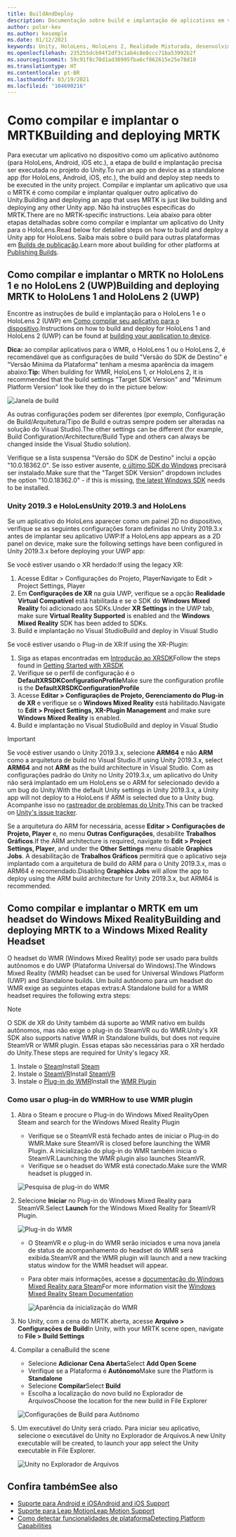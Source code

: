 ```yaml
---
title: BuildAndDeploy
description: Documentação sobre build e implantação de aplicativos em vários dispositivos.
author: polar-kev
ms.author: kesemple
ms.date: 01/12/2021
keywords: Unity, HoloLens, HoloLens 2, Realidade Misturada, desenvolvimento, MRTK, Visual Studio, Android, iOS
ms.openlocfilehash: 235255dcb94f2df3c1ab4c8e8ccc71ba53992b2f
ms.sourcegitcommit: 59c91f8c70d1ad30995fba6cf862615e25e78d10
ms.translationtype: HT
ms.contentlocale: pt-BR
ms.lasthandoff: 03/19/2021
ms.locfileid: "104690216"
---
```

# <a name="building-and-deploying-mrtk"></a><span data-ttu-id="ab122-104">Como compilar e implantar o MRTK</span><span class="sxs-lookup"><span data-stu-id="ab122-104">Building and deploying MRTK</span></span>

<span data-ttu-id="ab122-105">Para executar um aplicativo no dispositivo como um aplicativo autônomo (para HoloLens, Android, iOS etc.), a etapa de build e implantação precisa ser executada no projeto do Unity.</span><span class="sxs-lookup"><span data-stu-id="ab122-105">To run an app on device as a standalone app (for HoloLens, Android, iOS, etc.), the build and deploy step needs to be executed in the unity project.</span></span> <span data-ttu-id="ab122-106">Compilar e implantar um aplicativo que usa o MRTK é como compilar e implantar qualquer outro aplicativo do Unity.</span><span class="sxs-lookup"><span data-stu-id="ab122-106">Building and deploying an app that uses MRTK is just like building and deploying any other Unity app.</span></span> <span data-ttu-id="ab122-107">Não há instruções específicas do MRTK.</span><span class="sxs-lookup"><span data-stu-id="ab122-107">There are no MRTK-specific instructions.</span></span> <span data-ttu-id="ab122-108">Leia abaixo para obter etapas detalhadas sobre como compilar e implantar um aplicativo do Unity para o HoloLens.</span><span class="sxs-lookup"><span data-stu-id="ab122-108">Read below for detailed steps on how to build and deploy a Unity app for HoloLens.</span></span>  <span data-ttu-id="ab122-109">Saiba mais sobre o build para outras plataformas em [Builds de publicação](https://docs.unity3d.com/Manual/PublishingBuilds.html).</span><span class="sxs-lookup"><span data-stu-id="ab122-109">Learn more about building for other platforms at [Publishing Builds](https://docs.unity3d.com/Manual/PublishingBuilds.html).</span></span>

## <a name="building-and-deploying-mrtk-to-hololens-1-and-hololens-2-uwp"></a><span data-ttu-id="ab122-110">Como compilar e implantar o MRTK no HoloLens 1 e no HoloLens 2 (UWP)</span><span class="sxs-lookup"><span data-stu-id="ab122-110">Building and deploying MRTK to HoloLens 1 and HoloLens 2 (UWP)</span></span>

<span data-ttu-id="ab122-111">Encontre as instruções de build e implantação para o HoloLens 1 e o HoloLens 2 (UWP) em [Como compilar seu aplicativo para o dispositivo](https://docs.microsoft.com/windows/mixed-reality/mrlearning-base-ch1#build-your-application-to-your-device).</span><span class="sxs-lookup"><span data-stu-id="ab122-111">Instructions on how to build and deploy for HoloLens 1 and HoloLens 2 (UWP) can be found at [building your application to device](https://docs.microsoft.com/windows/mixed-reality/mrlearning-base-ch1#build-your-application-to-your-device).</span></span>

<span data-ttu-id="ab122-112">**Dica:** ao compilar aplicativos para o WMR, o HoloLens 1 ou o HoloLens 2, é recomendável que as configurações de build "Versão do SDK de Destino" e "Versão Mínima da Plataforma" tenham a mesma aparência da imagem abaixo:</span><span class="sxs-lookup"><span data-stu-id="ab122-112">**Tip:** When building for WMR, HoloLens 1, or HoloLens 2, it is recommended that the build settings "Target SDK Version" and "Minimum Platform Version" look like they do in the picture below:</span></span>

![Janela de build](../features/images/getting-started/BuildWindow.png)

<span data-ttu-id="ab122-114">As outras configurações podem ser diferentes (por exemplo, Configuração de Build/Arquitetura/Tipo de Build e outras sempre podem ser alteradas na solução do Visual Studio).</span><span class="sxs-lookup"><span data-stu-id="ab122-114">The other settings can be different (for example, Build Configuration/Architecture/Build Type and others can always be changed inside the Visual Studio solution).</span></span>

<span data-ttu-id="ab122-115">Verifique se a lista suspensa "Versão do SDK de Destino" inclui a opção "10.0.18362.0". Se isso estiver ausente, [o último SDK do Windows](https://developer.microsoft.com/windows/downloads/windows-10-sdk) precisará ser instalado.</span><span class="sxs-lookup"><span data-stu-id="ab122-115">Make sure that the "Target SDK Version" dropdown includes the option "10.0.18362.0" - if this is missing, [the latest Windows SDK](https://developer.microsoft.com/windows/downloads/windows-10-sdk) needs to be installed.</span></span>

### <a name="unity-20193-and-hololens"></a><span data-ttu-id="ab122-116">Unity 2019.3 e HoloLens</span><span class="sxs-lookup"><span data-stu-id="ab122-116">Unity 2019.3 and HoloLens</span></span>

<span data-ttu-id="ab122-117">Se um aplicativo do HoloLens aparecer como um painel 2D no dispositivo, verifique se as seguintes configurações foram definidas no Unity 2019.3.x antes de implantar seu aplicativo UWP:</span><span class="sxs-lookup"><span data-stu-id="ab122-117">If a HoloLens app appears as a 2D panel on device, make sure the following settings have been configured in Unity 2019.3.x before deploying your UWP app:</span></span>

<span data-ttu-id="ab122-118">Se você estiver usando o XR herdado:</span><span class="sxs-lookup"><span data-stu-id="ab122-118">If using the legacy XR:</span></span>

1. <span data-ttu-id="ab122-119">Acesse Editar > Configurações do Projeto, Player</span><span class="sxs-lookup"><span data-stu-id="ab122-119">Navigate to Edit > Project Settings, Player</span></span>
1. <span data-ttu-id="ab122-120">Em **Configurações de XR** na guia UWP, verifique se a opção **Realidade Virtual Compatível** está habilitada e se o SDK do **Windows Mixed Reality** foi adicionado aos SDKs.</span><span class="sxs-lookup"><span data-stu-id="ab122-120">Under **XR Settings** in the UWP tab, make sure **Virtual Reality Supported** is enabled and the **Windows Mixed Reality** SDK has been added to SDKs.</span></span>
1. <span data-ttu-id="ab122-121">Build e implantação no Visual Studio</span><span class="sxs-lookup"><span data-stu-id="ab122-121">Build and deploy in Visual Studio</span></span>

<span data-ttu-id="ab122-122">Se você estiver usando o Plug-in de XR:</span><span class="sxs-lookup"><span data-stu-id="ab122-122">If using the XR-Plugin:</span></span>

1. <span data-ttu-id="ab122-123">Siga as etapas encontradas em [Introdução ao XRSDK](../configuration/getting-started-with-mrtk-and-xrsdk.md)</span><span class="sxs-lookup"><span data-stu-id="ab122-123">Follow the steps found in [Getting Started with XRSDK](../configuration/getting-started-with-mrtk-and-xrsdk.md)</span></span>
1. <span data-ttu-id="ab122-124">Verifique se o perfil de configuração é o **DefaultXRSDKConfigurationProfile**</span><span class="sxs-lookup"><span data-stu-id="ab122-124">Make sure the configuration profile is the **DefaultXRSDKConfigurationProfile**</span></span>
1. <span data-ttu-id="ab122-125">Acesse **Editar > Configurações de Projeto, Gerenciamento do Plug-in de XR** e verifique se o **Windows Mixed Reality** está habilitado.</span><span class="sxs-lookup"><span data-stu-id="ab122-125">Navigate to **Edit > Project Settings, XR-Plugin Management** and make sure **Windows Mixed Reality** is enabled.</span></span>
1. <span data-ttu-id="ab122-126">Build e implantação no Visual Studio</span><span class="sxs-lookup"><span data-stu-id="ab122-126">Build and deploy in Visual Studio</span></span>

>[!IMPORTANT]
> <span data-ttu-id="ab122-127">Se você estiver usando o Unity 2019.3.x, selecione **ARM64** e não **ARM** como a arquitetura de build no Visual Studio.</span><span class="sxs-lookup"><span data-stu-id="ab122-127">If using Unity 2019.3.x, select **ARM64** and not **ARM** as the build architecture in Visual Studio.</span></span> <span data-ttu-id="ab122-128">Com as configurações padrão do Unity no Unity 2019.3.x, um aplicativo do Unity não será implantado em um HoloLens se o ARM for selecionado devido a um bug do Unity.</span><span class="sxs-lookup"><span data-stu-id="ab122-128">With the default Unity settings in Unity 2019.3.x, a Unity app will not deploy to a HoloLens if ARM is selected due to a Unity bug.</span></span> <span data-ttu-id="ab122-129">Acompanhe isso no [rastreador de problemas do Unity](https://issuetracker.unity3d.com/issues/enabling-graphics-jobs-in-2019-dot-3-x-results-in-a-crash-or-nothing-rendering-on-hololens-2).</span><span class="sxs-lookup"><span data-stu-id="ab122-129">This can be tracked on [Unity's issue tracker](https://issuetracker.unity3d.com/issues/enabling-graphics-jobs-in-2019-dot-3-x-results-in-a-crash-or-nothing-rendering-on-hololens-2).</span></span>
>
> <span data-ttu-id="ab122-130">Se a arquitetura do ARM for necessária, acesse **Editar > Configurações de Projeto, Player** e, no menu **Outras Configurações**, desabilite **Trabalhos Gráficos**.</span><span class="sxs-lookup"><span data-stu-id="ab122-130">If the ARM architecture is required, navigate to **Edit > Project Settings, Player**, and under the **Other Settings** menu disable **Graphics Jobs**.</span></span> <span data-ttu-id="ab122-131">A desabilitação de **Trabalhos Gráficos** permitirá que o aplicativo seja implantado com a arquitetura de build do ARM para o Unity 2019.3.x, mas o ARM64 é recomendado.</span><span class="sxs-lookup"><span data-stu-id="ab122-131">Disabling **Graphics Jobs** will allow the app to deploy using the ARM build architecture for Unity 2019.3.x, but ARM64 is recommended.</span></span>

## <a name="building-and-deploying-mrtk-to-a-windows-mixed-reality-headset"></a><span data-ttu-id="ab122-132">Como compilar e implantar o MRTK em um headset do Windows Mixed Reality</span><span class="sxs-lookup"><span data-stu-id="ab122-132">Building and deploying MRTK to a Windows Mixed Reality Headset</span></span>

<span data-ttu-id="ab122-133">O headset do WMR (Windows Mixed Reality) pode ser usado para builds autônomos e do UWP (Plataforma Universal do Windows).</span><span class="sxs-lookup"><span data-stu-id="ab122-133">The Windows Mixed Reality (WMR) headset can be used for Universal Windows Platform (UWP) and Standalone builds.</span></span>  <span data-ttu-id="ab122-134">Um build autônomo para um headset do WMR exige as seguintes etapas extras:</span><span class="sxs-lookup"><span data-stu-id="ab122-134">A Standalone build for a WMR headset requires the following extra steps:</span></span>

> [!NOTE]
> <span data-ttu-id="ab122-135">O SDK de XR do Unity também dá suporte ao WMR nativo em builds autônomos, mas não exige o plug-in do SteamVR ou do WMR.</span><span class="sxs-lookup"><span data-stu-id="ab122-135">Unity's XR SDK also supports native WMR in Standalone builds, but does not require SteamVR or WMR plugin.</span></span> <span data-ttu-id="ab122-136">Essas etapas são necessárias para o XR herdado do Unity.</span><span class="sxs-lookup"><span data-stu-id="ab122-136">These steps are required for Unity's legacy XR.</span></span>

1. <span data-ttu-id="ab122-137">Instale o [Steam](https://store.steampowered.com/about/)</span><span class="sxs-lookup"><span data-stu-id="ab122-137">Install [Steam](https://store.steampowered.com/about/)</span></span>
1. <span data-ttu-id="ab122-138">Instale o [SteamVR](https://store.steampowered.com/app/250820/SteamVR/)</span><span class="sxs-lookup"><span data-stu-id="ab122-138">Install [SteamVR](https://store.steampowered.com/app/250820/SteamVR/)</span></span>
1. <span data-ttu-id="ab122-139">Instale o [Plug-in do WMR](https://store.steampowered.com/app/719950/Windows_Mixed_Reality_for_SteamVR/)</span><span class="sxs-lookup"><span data-stu-id="ab122-139">Install the [WMR Plugin](https://store.steampowered.com/app/719950/Windows_Mixed_Reality_for_SteamVR/)</span></span>

### <a name="how-to-use-wmr-plugin"></a><span data-ttu-id="ab122-140">Como usar o plug-in do WMR</span><span class="sxs-lookup"><span data-stu-id="ab122-140">How to use WMR plugin</span></span>

1. <span data-ttu-id="ab122-141">Abra o Steam e procure o Plug-in do Windows Mixed Reality</span><span class="sxs-lookup"><span data-stu-id="ab122-141">Open Steam and search for the Windows Mixed Reality Plugin</span></span>
    - <span data-ttu-id="ab122-142">Verifique se o SteamVR está fechado antes de iniciar o Plug-in do WMR.</span><span class="sxs-lookup"><span data-stu-id="ab122-142">Make sure SteamVR is closed before launching the WMR Plugin.</span></span> <span data-ttu-id="ab122-143">A inicialização do plug-in do WMR também inicia o SteamVR.</span><span class="sxs-lookup"><span data-stu-id="ab122-143">Launching the WMR plugin also launches SteamVR.</span></span>
    - <span data-ttu-id="ab122-144">Verifique se o headset do WMR está conectado.</span><span class="sxs-lookup"><span data-stu-id="ab122-144">Make sure the WMR headset is plugged in.</span></span>

    ![Pesquisa de plug-in do WMR](../features/images/build-deploy/WMR/SteamSearchWMRPlugin.png)

1. <span data-ttu-id="ab122-146">Selecione **Iniciar** no Plug-in do Windows Mixed Reality para SteamVR.</span><span class="sxs-lookup"><span data-stu-id="ab122-146">Select **Launch** for the Windows Mixed Reality for SteamVR Plugin.</span></span>

    ![Plug-in do WMR](../features/images/build-deploy/WMR/WMRPlugin.png)

    - <span data-ttu-id="ab122-148">O SteamVR e o plug-in do WMR serão iniciados e uma nova janela de status de acompanhamento do headset do WMR será exibida.</span><span class="sxs-lookup"><span data-stu-id="ab122-148">SteamVR and the WMR plugin will launch and a new tracking status window for the WMR headset will appear.</span></span>
    - <span data-ttu-id="ab122-149">Para obter mais informações, acesse a [documentação do Windows Mixed Reality para Steam](https://support.microsoft.com/help/4053622/windows-10-play-steamvr-games-in-windows-mixed-reality)</span><span class="sxs-lookup"><span data-stu-id="ab122-149">For more information visit the [Windows Mixed Reality Steam Documentation](https://support.microsoft.com/help/4053622/windows-10-play-steamvr-games-in-windows-mixed-reality)</span></span>

        ![Aparência da inicialização do WMR](../features/images/build-deploy/WMR/WMRPluginActive.png)

1. <span data-ttu-id="ab122-151">No Unity, com a cena do MRTK aberta, acesse **Arquivo > Configurações de Build**</span><span class="sxs-lookup"><span data-stu-id="ab122-151">In Unity, with your MRTK scene open, navigate to **File > Build Settings**</span></span>

1. <span data-ttu-id="ab122-152">Compilar a cena</span><span class="sxs-lookup"><span data-stu-id="ab122-152">Build the scene</span></span>
    - <span data-ttu-id="ab122-153">Selecione **Adicionar Cena Aberta**</span><span class="sxs-lookup"><span data-stu-id="ab122-153">Select **Add Open Scene**</span></span>
    - <span data-ttu-id="ab122-154">Verifique se a Plataforma é **Autônomo**</span><span class="sxs-lookup"><span data-stu-id="ab122-154">Make sure the Platform is **Standalone**</span></span>
    - <span data-ttu-id="ab122-155">Selecione **Compilar**</span><span class="sxs-lookup"><span data-stu-id="ab122-155">Select **Build**</span></span>
    - <span data-ttu-id="ab122-156">Escolha a localização do novo build no Explorador de Arquivos</span><span class="sxs-lookup"><span data-stu-id="ab122-156">Choose the location for the new build in File Explorer</span></span>

    ![Configurações de Build para Autônomo](../features/images/build-deploy/WMR/BuildSettingsStandaloneUnity.png)

1. <span data-ttu-id="ab122-158">Um executável do Unity será criado. Para iniciar seu aplicativo, selecione o executável do Unity no Explorador de Arquivos.</span><span class="sxs-lookup"><span data-stu-id="ab122-158">A new Unity executable will be created, to launch your app select the Unity executable in File Explorer.</span></span>

    ![Unity no Explorador de Arquivos](../features/images/build-deploy/WMR/FileExplorerUnityExe.png)

## <a name="see-also"></a><span data-ttu-id="ab122-160">Confira também</span><span class="sxs-lookup"><span data-stu-id="ab122-160">See also</span></span>

- [<span data-ttu-id="ab122-161">Suporte para Android e iOS</span><span class="sxs-lookup"><span data-stu-id="ab122-161">Android and iOS Support</span></span>](../features/cross-platform/using-ar-foundation.md)
- [<span data-ttu-id="ab122-162">Suporte para Leap Motion</span><span class="sxs-lookup"><span data-stu-id="ab122-162">Leap Motion Support</span></span>](../features/cross-platform/leap-motion-mrtk.md)
- [<span data-ttu-id="ab122-163">Como detectar funcionalidades de plataforma</span><span class="sxs-lookup"><span data-stu-id="ab122-163">Detecting Platform Capabilities</span></span>](../features/cross-platform/detecting-platform-capabilities.md)

